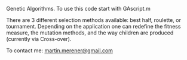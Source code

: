 
Genetic Algorithms. To use this code start with GAscript.m

There are 3 different selection methods available: best half, roulette, or tournament. Depending on the application one can redefine the fitness measure, the mutation methods, and the way children are produced (currently via Cross-over).


To contact me: martin.merener@gmail.com
